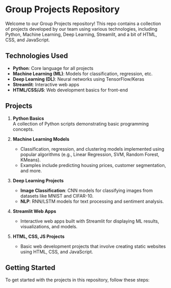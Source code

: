# Group Projects Repository

Welcome to our Group Projects repository! This repo contains a collection of projects developed by our team using various technologies, including Python, Machine Learning, Deep Learning, Streamlit, and a bit of HTML, CSS, and JavaScript.

## Technologies Used
- **Python**: Core language for all projects
- **Machine Learning (ML)**: Models for classification, regression, etc.
- **Deep Learning (DL)**: Neural networks using TensorFlow/Keras
- **Streamlit**: Interactive web apps
- **HTML/CSS/JS**: Web development basics for front-end

## Projects
1. **Python Basics**  
   A collection of Python scripts demonstrating basic programming concepts.

2. **Machine Learning Models**  
   - Classification, regression, and clustering models implemented using popular algorithms (e.g., Linear Regression, SVM, Random Forest, KMeans).
   - Examples include predicting housing prices, customer segmentation, and more.

3. **Deep Learning Projects**  
   - **Image Classification**: CNN models for classifying images from datasets like MNIST and CIFAR-10.
   - **NLP**: RNN/LSTM models for text processing and sentiment analysis.

4. **Streamlit Web Apps**  
   - Interactive web apps built with Streamlit for displaying ML results, visualizations, and models.

5. **HTML, CSS, JS Projects**  
   - Basic web development projects that involve creating static websites using HTML, CSS, and JavaScript.

## Getting Started
To get started with the projects in this repository, follow these steps:

